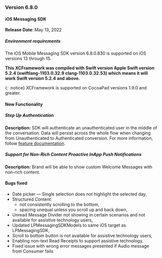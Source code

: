 ### Version 6.8.0
#### iOS Messaging SDK

**Release Date**: May 13, 2022

##### Environment requirements

The iOS Mobile Messaging SDK version 6.8.0.830 is supported on iOS versions 13 through 15.

**This XCFramework was compiled with Swift version Apple Swift version 5.2.4 (swiftlang-1103.0.32.9 clang-1103.0.32.53) which means it will work Swift version 5.2.4 and above.**

{: .notice}
XCFramework is supported on CocoaPad versions 1.9.0 and greater.

#### New Functionality

##### Step Up Authentication

**Description:** SDK will authenticate an unauthenticated user in the middle of the conversation. Data will persist across the whole flow when changing from Unauthenticated to Authenticated conversion. For more information, follow [feature documentation](mobile-app-messaging-sdk-for-ios-advanced-features-step-up-authentication.html).

##### Support for Non-Rich Content Proactive InApp Push Notifications

**Description:** Brand will be able to show custom Welcome Messages with non-rich content.

#### Bugs fixed

- Date picker — Single selection does not highlight the selected day,
- Structured Content:
  - not consistently scrolling to the bottom,
  - spacing unequal unless you scroll up and back down,
- Unread Message Divider not showing in certain scenarios and not available for assistive technology users,
- Updated LPMessagingSDKModels to same iOS target as LPMessagingSDK,
- Scroll to bottom button is not available for assistive technology users,
- Enabling non-text Read Receipts to support assistive technology,
- Fixed issue with wrong error messages presented if Audio message from Consumer fails